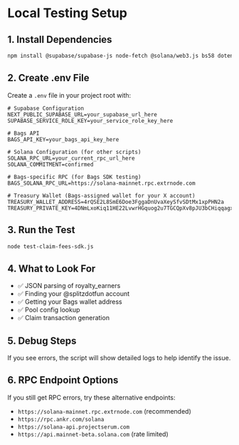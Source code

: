 # Local Testing Setup

## 1. Install Dependencies
```bash
npm install @supabase/supabase-js node-fetch @solana/web3.js bs58 dotenv @bagsfm/bags-sdk
```

## 2. Create .env File
Create a `.env` file in your project root with:

```env
# Supabase Configuration
NEXT_PUBLIC_SUPABASE_URL=your_supabase_url_here
SUPABASE_SERVICE_ROLE_KEY=your_service_role_key_here

# Bags API
BAGS_API_KEY=your_bags_api_key_here

# Solana Configuration (for other scripts)
SOLANA_RPC_URL=your_current_rpc_url_here
SOLANA_COMMITMENT=confirmed

# Bags-specific RPC (for Bags SDK testing)
BAGS_SOLANA_RPC_URL=https://solana-mainnet.rpc.extrnode.com

# Treasury Wallet (Bags-assigned wallet for your X account)
TREASURY_WALLET_ADDRESS=4rQSE2L8SmE6Doe3FggaDnUvaXeySfvSDtMx1xpPHN2a
TREASURY_PRIVATE_KEY=4DNmLxoKiq11HE22LvwrHGquog2u7TGCQpXv8pJU3bCHiqqagxAxnBv7QDzcoyrB2oMxr4RZFMz7CsGg4aVw4TGi
```

## 3. Run the Test
```bash
node test-claim-fees-sdk.js
```

## 4. What to Look For
- ✅ JSON parsing of royalty_earners
- ✅ Finding your @splitzdotfun account
- ✅ Getting your Bags wallet address
- ✅ Pool config lookup
- ✅ Claim transaction generation

## 5. Debug Steps
If you see errors, the script will show detailed logs to help identify the issue.

## 6. RPC Endpoint Options
If you still get RPC errors, try these alternative endpoints:
- `https://solana-mainnet.rpc.extrnode.com` (recommended)
- `https://rpc.ankr.com/solana`
- `https://solana-api.projectserum.com`
- `https://api.mainnet-beta.solana.com` (rate limited)
